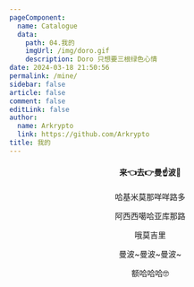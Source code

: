 ```yaml
---
pageComponent: 
  name: Catalogue
  data: 
    path: 04.我的
    imgUrl: /img/doro.gif
    description: Doro 只想要三根绿色心情
date: 2024-03-18 21:50:56
permalink: /mine/
sidebar: false
article: false
comment: false
editLink: false
author: 
  name: Arkrypto
  link: https://github.com/Arkrypto
title: 我的
---
```


<center><h4>来👈去👉曼☝波🤞</h4></center>

<center>

哈基米莫那咩咩路多

阿西西噶哈亚库那路

哦莫吉里

曼波~曼波~曼波~

额哈哈哈🤓

</center>

